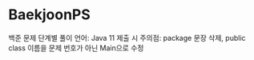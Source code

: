 # BaekjoonPS
  백준 문제 단계별 풀이
  언어: Java 11
  제출 시 주의점: package 문장 삭제,  public class 이름을 문제 번호가 아닌 Main으로 수정
  
